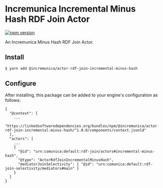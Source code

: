 # Incremunica Incremental Minus Hash RDF Join Actor

[![npm version](https://badge.fury.io/js/@incremunica%2Factor-rdf-join-incremental-minus-hash.svg)](https://badge.fury.io/js/@incremunica%2Factor-rdf-join-incremental-minus-hash)

An Incremunica Minus Hash RDF Join Actor.

## Install

```bash
$ yarn add @incremunica/actor-rdf-join-incremental-minus-hash
```

## Configure

After installing, this package can be added to your engine's configuration as follows:
```text
{
  "@context": [
    ...
    "https://linkedsoftwaredependencies.org/bundles/npm/@incremunica/actor-rdf-join-incremental-minus-hash/^1.0.0/components/context.jsonld"  
  ],
  "actors": [
    ...
    {
      "@id": "urn:comunica:default:rdf-join/actors#incremental-minus-hash",
      "@type": "ActorRdfJoinIncrementalMinusHash",
      "mediatorJoinSelectivity": { "@id": "urn:comunica:default:rdf-join-selectivity/mediators#main" }
    }
  ]
}
```

